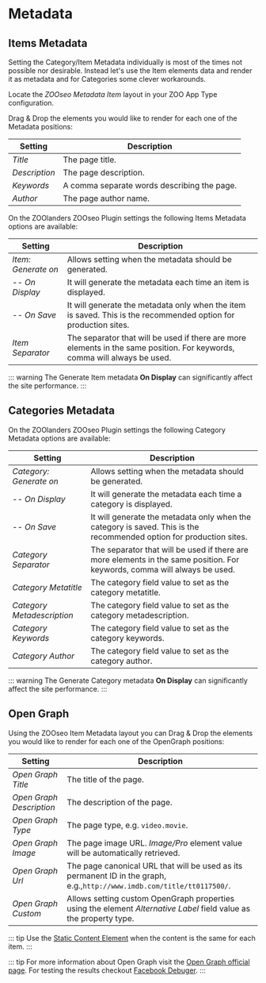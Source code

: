 # Metadata

## Items Metadata

Setting the Category/Item Metadata individually is most of the times not possible nor desirable. Instead let's use the Item elements data and render it as metadata and for Categories some clever workarounds.

Locate the _ZOOseo Metadata Item_ layout in your ZOO App Type configuration.

Drag & Drop the elements you would like to render for each one of the Metadata positions:

| Setting       | Description                                 |
| ------------- | ------------------------------------------- |
| _Title_       | The page title.                             |
| _Description_ | The page description.                       |
| _Keywords_    | A comma separate words describing the page. |
| _Author_      | The page author name.                       |

On the ZOOlanders ZOOseo Plugin settings the following Items Metadata options are available:

| Setting             | Description                                                                                                               |
| ------------------- | ------------------------------------------------------------------------------------------------------------------------- |
| _Item: Generate on_ | Allows setting when the metadata should be generated.                                                                     |
| -- _On Display_     | It will generate the metadata each time an item is displayed.                                                             |
| -- _On Save_        | It will generate the metadata only when the item is saved. This is the recommended option for production sites.           |
| _Item Separator_    | The separator that will be used if there are more elements in the same position. For keywords, comma will always be used. |

::: warning
The Generate Item metadata **On Display** can significantly affect the site performance.
:::

## Categories Metadata

On the ZOOlanders ZOOseo Plugin settings the following Category Metadata options are available:

| Setting                    | Description                                                                                                               |
| -------------------------- | ------------------------------------------------------------------------------------------------------------------------- |
| _Category: Generate on_    | Allows setting when the metadata should be generated.                                                                     |
| -- _On Display_            | It will generate the metadata each time a category is displayed.                                                          |
| -- _On Save_               | It will generate the metadata only when the category is saved. This is the recommended option for production sites.       |
| _Category Separator_       | The separator that will be used if there are more elements in the same position. For keywords, comma will always be used. |
| _Category Metatitle_       | The category field value to set as the category metatitle.                                                                |
| _Category Metadescription_ | The category field value to set as the category metadescription.                                                          |
| _Category Keywords_        | The category field value to set as the category keywords.                                                                 |
| _Category Author_          | The category field value to set as the category author.                                                                   |

::: warning
The Generate Category metadata **On Display** can significantly affect the site performance.
:::

## Open Graph

Using the ZOOseo Item Metadata layout you can Drag & Drop the elements you would like to render for each one of the OpenGraph positions:

| Setting                  | Description                                                                                                             |
| ------------------------ | ----------------------------------------------------------------------------------------------------------------------- |
| _Open Graph Title_       | The title of the page.                                                                                                  |
| _Open Graph Description_ | The description of the page.                                                                                            |
| _Open Graph Type_        | The page type, e.g. `video.movie`.                                                                                      |
| _Open Graph Image_       | The page image URL. _Image/Pro_ element value will be automatically retrieved.                                          |
| _Open Graph Url_         | The page canonical URL that will be used as its permanent ID in the graph, e.g.,`http://www.imdb.com/title/tt0117500/`. |
| _Open Graph Custom_      | Allows setting custom OpenGraph properties using the element _Alternative Label_ field value as the property type.      |

::: tip
Use the [Static Content Element](./addons/elements/static-content) when the content is the same for each item.
:::

::: tip
For more information about Open Graph visit the [Open Graph official page](http://ogp.me/).
For testing the results checkout [Facebook Debuger](https://www.facebook.com/login.php?next=https%3A%2F%2Fdevelopers.facebook.com%2Ftools%2Fdebug%2F).
:::

